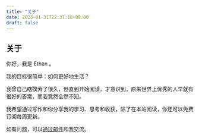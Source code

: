 ```yaml
---
title: "关于"
date: 2023-01-31T22:37:18+08:00
draft: false
---
```


## 关于
你好，我是 Ethan 。

我的目标很简单：如何更好地生活？

我曾自己瞎摸索了很久，但直到开始阅读，才意识到，原来世界上优秀的人早就有很好的答案，而我竟然全然不知。

我希望通过写作和你分享我的学习、思考和收获，除了在本站阅读，你还可以免费订阅每周更新。

如有问题，可以[通过邮件](mailto:Ethan.Chang.person@gmail.com)和我交流。
